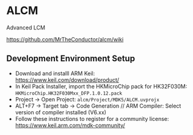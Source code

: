 # ALCM
Advanced LCM

https://github.com/MrTheConductor/alcm/wiki

## Development Environment Setup

* Download and installl ARM Keil: https://www.keil.com/download/product/
* In Keil Pack Installer, import the HKMicroChip pack for HK32F030M: `HKMicroChip.HK32F030Mxx_DFP.1.0.12.pack`
* Project -> Open Project: `alcm/Project/MDK5/ALCM.uvprojx`
* ALT+F7 -> Target tab -> Code Generation // ARM Compiler: Select version of compiler installed (V6.xx)
* Follow these instructions to register for a community license: https://www.keil.arm.com/mdk-community/
